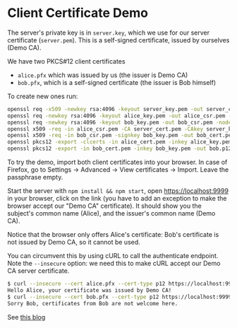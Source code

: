 # Client Certificate Demo

The server's private key is in `server.key`, which we use for our server certificate (`server.pem`). This is a self-signed certificate, issued by ourselves (Demo CA).

We have two PKCS#12 client certificates

- `alice.pfx` which was issued by us (the issuer is Demo CA)
- `bob.pfx`, which is a self-signed certificate (the issuer is Bob himself)

To create new ones run:

```sh
openssl req -x509 -newkey rsa:4096 -keyout server_key.pem -out server_cert.pem -nodes -days 365 -subj "/CN=localhost/O=Client\ Certificate\ Demo"
openssl req -newkey rsa:4096 -keyout alice_key.pem -out alice_csr.pem -nodes -days 365 -subj "/CN=Alice"
openssl req -newkey rsa:4096 -keyout bob_key.pem -out bob_csr.pem -nodes -days 365 -subj "/CN=Bob"
openssl x509 -req -in alice_csr.pem -CA server_cert.pem -CAkey server_key.pem -out alice_cert.pem -set_serial 01 -days 365
openssl x509 -req -in bob_csr.pem -signkey bob_key.pem -out bob_cert.pem -days 365
openssl pkcs12 -export -clcerts -in alice_cert.pem -inkey alice_key.pem -out alice.p12
openssl pkcs12 -export -in bob_cert.pem -inkey bob_key.pem -out bob.p12
```

To try the demo, import both client certificates into your browser. In case of Firefox, go to Settings -> Advanced -> View certificates -> Import. Leave the passphrase empty.

Start the server with `npm install && npm start`, open [https://localhost:9999](https://localhost:9999) in your browser, click on the link (you have to add an exception to make the browser accept our "Demo CA" certificate). It should show you the subject's common name (Alice), and the issuer's common name (Demo CA).

Notice that the browser only offers Alice's certificate: Bob's certificate is not issued by Demo CA, so it cannot be used.

You can circumvent this by using cURL to call the authenticate endpoint. Note the `--insecure` option: we need this to make cURL accept our Demo CA server certificate.

```sh
$ curl --insecure --cert alice.pfx --cert-type p12 https://localhost:9999/authenticate
Hello Alice, your certificate was issued by Demo CA!
$ curl --insecure --cert bob.pfx --cert-type p12 https://localhost:9999/authenticate
Sorry Bob, certificates from Bob are not welcome here.
```

See [this blog](https://medium.com/@sevcsik/authentication-using-https-client-certificates-3c9d270e8326)
